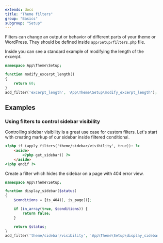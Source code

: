 ```yaml
---
extends: docs
title: "Theme filters"
group: "Basics"
subgroup: "Setup"
---
```


Filters can change an output or behavior of different parts of your theme or WordPress. They should be defined inside `app/Setup/filters.php` file.

Inside you can see a standard example of modifying the length of the excerpt.

```php
namespace App\Theme\Setup;

function modify_excerpt_length()
{
    return 60;
}
add_filter('excerpt_length', 'App\Theme\Setup\modify_excerpt_length');
```

## Examples

### Using filters to control sidebar visibility

Controlling sidebar visibility is a great use case for custom filters. Let's start with creating markup of our sidebar inside filtered conditional.

```html
<?php if (apply_filters('theme/sidebar/visibility', true)): ?>
    <aside>
        <?php get_sidebar() ?>
    </aside>
<?php endif ?>
```

Create a filter which hides the sidebar on a page with 404 error view.

```php
namespace App\Theme\Setup;

function display_sidebar($status)
{
    $conditions = [is_404(), is_page()];

    if (in_array(true, $conditions)) {
        return false;
    }

    return $status;
}
add_filter('theme/sidebar/visibility', 'App\Theme\Setup\display_sidebar');
```
